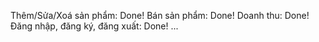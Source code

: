 Thêm/Sửa/Xoá sản phẩm: Done!
Bán sản phẩm: Done!
Doanh thu: Done!
Đăng nhập, đăng ký, đăng xuất: Done!
...
